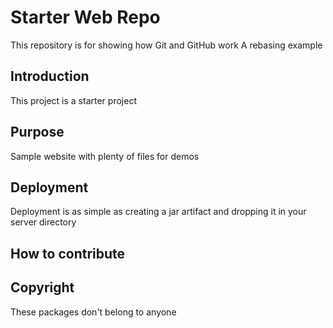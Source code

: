 # Starter Web Repo

This repository is for showing how Git and GitHub work
A rebasing example

## Introduction

This project is a starter project

## Purpose

Sample website with plenty of files for demos

## Deployment
Deployment is as simple as creating a jar artifact and dropping it in your server directory

## How to contribute

## Copyright
These packages don't belong to anyone